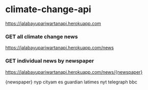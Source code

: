 # climate-change-api

https://jalabayupariwartanapi.herokuapp.com

### GET all climate change news  
https://jalabayupariwartanapi.herokuapp.com/news

### GET individual news by newspaper
https://jalabayupariwartanapi.herokuapp.com/news/{newspaper}

{newspaper}
nyp
cityam
es
guardian
latimes
nyt
telegraph
bbc
